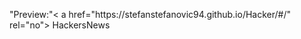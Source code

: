 <p>"Preview:"< a href="https://stefanstefanovic94.github.io/Hacker/#/" rel="no"> HackersNews </a></p>
